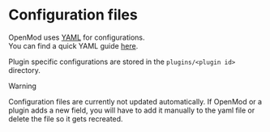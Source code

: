 # Configuration files

OpenMod uses [YAML](https://yaml.org/) for configurations.  
You can find a quick YAML guide [here](https://blog.codemagic.io/what-you-can-do-with-yaml/).

Plugin specific configurations are stored in the `plugins/<plugin id>` directory.

> [!WARNING]
> Configuration files are currently not updated automatically. If OpenMod or a plugin adds a new field, you will have to add it manually to the yaml file or delete the file so it gets recreated.